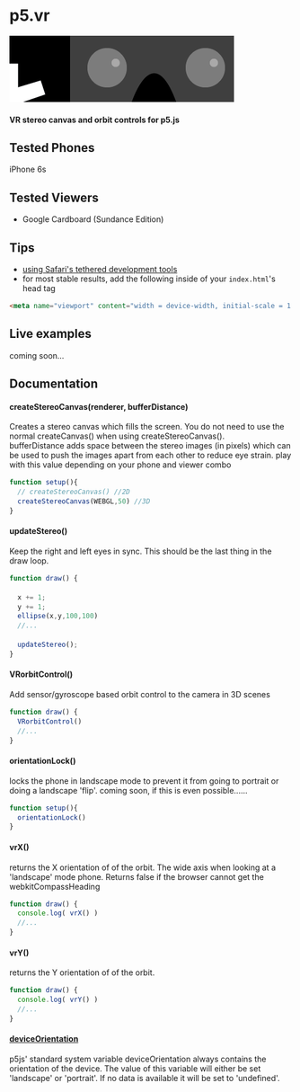 # p5.vr
![p5.vr](p5.vr.png)
#### VR stereo canvas and orbit controls for p5.js

## Tested Phones
iPhone 6s

## Tested Viewers
+ Google Cardboard (Sundance Edition)

## Tips
+ [using Safari's tethered development tools](http://appletoolbox.com/2014/05/use-web-inspector-debug-mobile-safari/)
+ for most stable results, add the following inside of your `index.html`'s head tag
```html
<meta name="viewport" content="width = device-width, initial-scale = 1.0, minimum-scale = 1, maximum-scale = 1, user-scalable = no" />
```

## Live examples
coming soon...

## Documentation

#### createStereoCanvas(renderer, bufferDistance)
Creates a stereo canvas which fills the screen. You do not need to use the normal createCanvas() when using createStereoCanvas().  
bufferDistance adds space between the stereo images (in pixels) which can be used to push the images apart from each other to reduce eye strain. play with this value depending on your phone and viewer combo
```javascript
function setup(){
  // createStereoCanvas() //2D
  createStereoCanvas(WEBGL,50) //3D
}
```

#### updateStereo()
Keep the right and left eyes in sync. This should be the last thing in the draw loop.
```javascript
function draw() {

  x += 1;
  y += 1;
  ellipse(x,y,100,100)
  //...

  updateStereo();
}
```

#### VRorbitControl()
Add sensor/gyroscope based orbit control to the camera in 3D scenes
```javascript
function draw() {
  VRorbitControl()
  //...
}
```

#### orientationLock()
locks the phone in landscape mode to prevent it from going to portrait or doing a landscape 'flip'. coming soon, if this is even possible......
```javascript
function setup(){
  orientationLock()
}
```

#### vrX()
returns the X orientation of of the orbit. The wide axis when looking at a 'landscape' mode phone. Returns false if the browser cannot get the webkitCompassHeading
```javascript
function draw() {
  console.log( vrX() )
  //...
}
```

#### vrY()
returns the Y orientation of of the orbit.
```javascript
function draw() {
  console.log( vrY() )
  //...
}
```

#### [deviceOrientation](http://p5js.org/reference/#/p5/deviceOrientation)
p5js' standard system variable deviceOrientation always contains the orientation of the device. The value of this variable will either be set 'landscape' or 'portrait'. If no data is available it will be set to 'undefined'.




